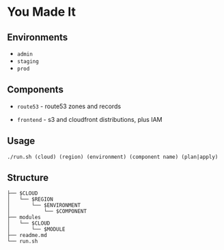 # You Made It

## Environments

* `admin`
* `staging` 
* `prod`

## Components

* `route53` - route53 zones and records

* `frontend` - s3 and cloudfront distributions, plus IAM

## Usage
`./run.sh (cloud) (region) (environment) (component name) (plan|apply)`

## Structure

```text
├── $CLOUD
│   └── $REGION       
│       └── $ENVIRONMENT
│           └── $COMPONENT
├── modules
│   └── $CLOUD
│       └── $MODULE
├── readme.md
└── run.sh
```
